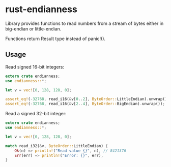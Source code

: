 # rust-endianness
Library provides functions to read numbers from a stream of bytes either in big-endian or little-endian. 

Functions return Result type instead of panic!().

## Usage

Read signed 16-bit integers:

```rust
extern crate endianness;
use endianness::*;

let v = vec![0, 128, 128, 0];

assert_eq!(-32768, read_i16(&v[0..2], ByteOrder::LittleEndian).unwrap());
assert_eq!(-32768, read_i16(&v[2..4], ByteOrder::BigEndian).unwrap());
```

Read a signed 32-bit integer:

```rust
extern crate endianness;
use endianness::*;

let v = vec![0, 128, 128, 0];

match read_i32(&v, ByteOrder::LittleEndian) {
    Ok(n) => println!("Read value {}", n), // 8421376
    Err(err) => println!("Error: {}", err),
}
```

